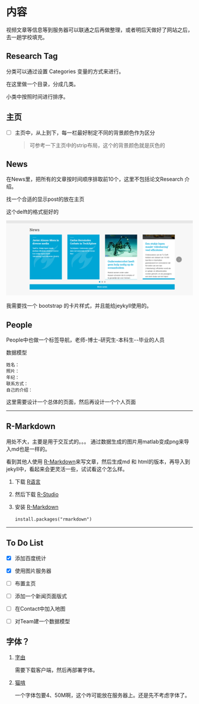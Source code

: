 # 内容

视频文章等信息等到服务器可以联通之后再做整理，或者明后天做好了网站之后，去一趟学校填充。

## Research Tag

分类可以通过设置 Categories 变量的方式来进行。

在这里做一个目录，分成几类。

小类中按照时间进行排序。

## 主页

- [ ] 主页中，从上到下，每一栏最好制定不同的背景颜色作为区分
    > 可参考一下主页中的strip布局，这个的背景颜色就是灰色的

## News
在News里，把所有的文章按时间顺序排取前10个，这里不包括论文Research 介绍。

找一个合适的显示post的放在主页

这个delft的格式挺好的

 ![](img/News_Format.png)

我需要找一个 bootstrap 的卡片样式，并且能给jeykyll使用的。

## People

People中也做一个标签导航，老师-博士-研究生-本科生--毕业的人员

数据模型</br>
    
    姓名：
    照片：
    年纪：
    联系方式：
    自己的介绍：

这里需要设计一个总体的页面，然后再设计一个个人页面



---
## R-Markdown

用处不大，主要是用于交互式的。。。 通过数据生成的图片用matlab变成png来导入md也是一样的。

看到其他人使用 [R-Markdown](https://rmarkdown.rstudio.com/lesson-1.html)来写文章，然后生成md 和 html的版本，再导入到jekyll中，看起来会更灵活一些，试试看这个怎么样。

1. 下载 [R语言](https://www.r-project.org/)
    

2. 然后下载 [R-Studio](https://www.rstudio.com/products/rstudio/download/#download)

3. 安装 [R-Markdown](https://rmarkdown.rstudio.com/lesson-1.html)

    `install.packages("rmarkdown")`

---
## To Do List

- [x] 添加百度统计
- [x] 使用图片服务器
- [ ] 布置主页
- [ ] 添加一个新闻页面版式
- [ ] 在Contact中加入地图
- [ ] 对Team建一个数据模型


## 字体？

1. [字由](https://www.hellofont.cn/)

    需要下载客户端，然后再部署字体。  
2. [猫啃](https://www.maoken.com/)
    
    一个字体包要4、50M啊，这个咋可能放在服务器上。还是先不考虑字体了。